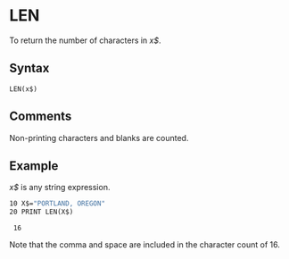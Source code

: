 # LEN

To return the number of characters in *x$*.

## Syntax

`LEN(x$)`

## Comments

Non-printing characters and blanks are counted.

## Example

*x$* is any string expression.

```vb
10 X$="PORTLAND, OREGON"
20 PRINT LEN(X$)
```

```text
 16
```

Note that the comma and space are included in the character count of 16.
